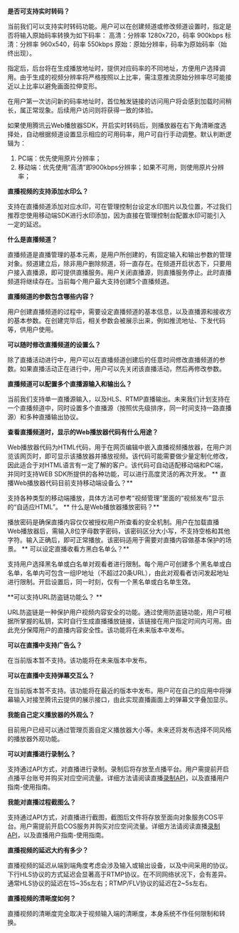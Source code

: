 
**是否可支持实时转码？**

当前我们可以支持实时转码功能。用户可以在创建频道或修改频道设置时，指定是否将输入原始码率转换为如下码率：
高清：分辨率 1280x720，码率 900kbps
标清：分辨率 960x540，码率 550kbps
原始：原始分辨率，码率为原始码率（始终出现）。

指定后，后台将在生成播放地址时，提供对应码率的不同地址，方便用户选择调用。由于生成的视频分辨率将严格按照以上比率，需注意推流原始分辨率尽可能接近以上比率以避免画面拉伸变形。

在用户第一次访问新的码率地址时，首位触发链接的访问用户将会感到加载时间稍长，属正常现象。后续用户访问则将获得一致的体验。

如果使用腾讯云Web播放器SDK，开启实时转码后，则播放器在右下角清晰度选择处，自动根据频道设置显示相应的可用码率，用户可自行手动调整。默认判断逻辑为：
1. PC端：优先使用原片分辨率；
2. 移动端：优先使用“高清”即900kbps分辨率；如果不可用，则使用原片分辨率；


**直播视频的支持添加水印么？**

支持在直播频道添加对应水印，可在管理控制台设定水印图片以及位置，不过我们推荐您使用移动端SDK进行水印添加，因为直接在管理控制台配置水印可能引入一定的延迟。


**什么是直播频道？**

直播频道是直播管理的基本元素，是用户所创建的，有固定输入和输出参数的管理对象。频道建立后，除非用户删除频道，将一直存在。在频道开启状态下，只要用户接入直播源，即可提供直播服务。用户关闭直播源，则直播服务停止。此时直播频道将继续存在。当前每个用户最大支持创建5个直播频道。

**直播频道的参数包含哪些内容？**

用户创建直播频道的过程中，需要设定直播频道的基本信息，以及直播源和接收方的基本参数。在创建完毕后，相关参数会被展示出来，例如推流地址、下发代码等，供用户使用。

**可以随时修改直播频道的设置么？**

除了直播活动进行中，用户可以在直播频道创建后的任意时间修改直播频道的参数。如果直播活动正在进行中，用户可以先关闭该直播活动，然后再修改参数。

**直播频道可以配置多个直播源输入和输出么？**

当前我们支持单一直播源输入，以及HLS、RTMP直播输出。未来我们计划支持在一个直播频道中，同时设置多个直播源（按照优先级排序，同一时间支持一路直播源）和多种直播输出协议。

**查看直播频道时，显示的Web播放器代码有什么用途？**

Web播放器代码为HTML代码，用于在网页编辑中嵌入直播视频播放器，在用户浏览该网页时，即可显示该播放器并播放视频。该代码可能需要做少量定制化修改，因此适合于对HTML语言有一定了解的客户。该代码可自动适配移动端和PC端，并同时支持WEB SDK所提供的各种功能，可以进行高度灵活的再次开发。
**
直播Web播放器代码目前支持移动端设备么？**

支持各种类型的移动端播放，具体方法可参考“视频管理”里面的“视频发布”显示的“自适应HTML”。
**
什么是Web播放器播放密码？**

播放密码是确保直播内容仅仅被授权用户所查看的安全机制。用户在加载直播Web播放器后，需输入8位字母数字密码，该密码区分大小写，不支持空格和其他字符。输入正确后，即可正常播放。该密码适用于需要对直播内容做基本保护的场景。
**
可以设定直播收看方黑白名单么？**

支持用户选择黑名单或白名单对观看者进行限制。每个用户可创建多个黑名单或白名单，名单内可包含一组IP地址（不超过20条URL），由此对观看者访问发起地址进行限制。开启设置后，同一时刻，仅有一个黑名单或白名单生效。

**可以支持URL防盗链功能么？ **

URL防盗链是一种保护用户视频内容安全的功能。通过使用防盗链功能，用户可根据所掌握的私钥，实时自行生成直播播放链接，该链接在用户指定时间内可用。由此充分保障用户的直播内容安全性。该功能将在未来版本中发布。

**可以在直播中支持广告么？**

在当前版本暂不支持。该功能将在未来版本中发布。

**可以在直播中支持弹幕交互么？**

在当前版本暂不支持。该功能将在最近的版本中发布。用户可在自己的应用中将弹幕输入对接至腾讯云提供的展示接口，由此实现直播画面上的弹幕文字叠加显示。

**我能自己定义播放器的外观么？**

目前用户已经可以通过管理页面自定义播放器大小等。未来还将发布选择不同风格的播放器外观功能。


**可以对直播进行录制么？**

支持通过API方式，对直播进行录制。录制后将存放至点播平台。用户需提前开启点播平台账号并购买对应空间流量。详细方法请阅读直播[录制API](http://www.qcloud.com/doc/api/258/API%E6%A6%82%E8%A7%88)，以及直播用户指南-使用指南。


**我能对直播过程截图么？**

支持通过API方式，对直播进行截图，截图后文件将存放至面向对象服务COS平台。用户需提前开启COS服务并购买对应空间流量。详细方法请阅读直播[录制API](http://www.qcloud.com/doc/api/258/API%E6%A6%82%E8%A7%88)，以及直播用户指南-使用指南。



**直播视频的延迟大约有多少？**

直播视频的延迟从端到端角度考虑会涉及输入或输出设备，以及中间采用的协议。下行HLS协议的方式延迟会显著高于RTMP协议。在不同网络状况下，会有差异。通常HLS协议的延迟在15~35s左右；RTMP/FLV协议的延迟在2~5s左右。

**直播视频的清晰度如何？**

直播视频的清晰度完全取决于视频输入端的清晰度，本身系统不作任何限制和转换。

